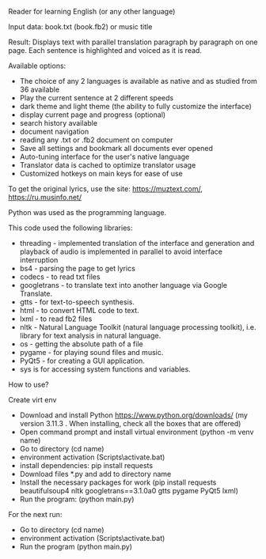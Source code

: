 Reader for learning English (or any other language)

Input data: book.txt (book.fb2) or music title

Result: Displays text with parallel translation paragraph by paragraph on one page. Each sentence is highlighted and voiced as it is read.

Available options:

* The choice of any 2 languages is available as native and as studied from 36 available
* Play the current sentence at 2 different speeds
* dark theme and light theme (the ability to fully customize the interface)
* display current page and progress (optional)
* search history available
* document navigation
* reading any .txt or .fb2 document on computer
* Save all settings and bookmark all documents ever opened
* Auto-tuning interface for the user's native language
* Translator data is cached to optimize translator usage
* Customized hotkeys on main keys for ease of use

To get the original lyrics, use the site: https://muztext.com/, https://ru.musinfo.net/

Python was used as the programming language.

This code used the following libraries:
* threading - implemented translation of the interface and generation and playback of audio is implemented in parallel to avoid interface interruption
* bs4 - parsing the page to get lyrics
* codecs - to read txt files
* googletrans - to translate text into another language via Google Translate.
* gtts - for text-to-speech synthesis.
* html - to convert HTML code to text.
* lxml - to read fb2 files
* nltk - Natural Language Toolkit (natural language processing toolkit), i.e. library for text analysis in natural language.
* os - getting the absolute path of a file
* pygame - for playing sound files and music.
* PyQt5 - for creating a GUI application.
* sys is for accessing system functions and variables.

How to use?

Create virt env
* Download and install Python https://www.python.org/downloads/ (my version 3.11.3 . When installing, check all the boxes that are offered)
* Open command prompt and install virtual environment (python -m venv name)
* Go to directory (cd name)
* environment activation (Scripts\activate.bat)
* install dependencies: pip install requests
* Download files *.py and add to directory name
* Install the necessary packages for work (pip install requests beautifulsoup4 nltk googletrans==3.1.0a0 gtts pygame PyQt5 lxml)
* Run the program: (python main.py)

For the next run:
* Go to directory (cd name)
* environment activation (Scripts\activate.bat)
* Run the program (python main.py)
